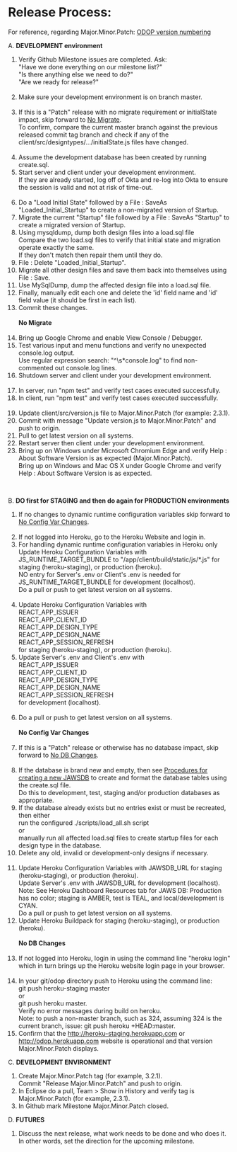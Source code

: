 # Release Process:

For reference, regarding Major.Minor.Patch: [ODOP version numbering](../design/VersionNumbers)

A. **DEVELOPMENT environment**  

1. Verify Github Milestone issues are completed.  Ask:   
   "Have we done everything on our milestone list?"   
   "Is there anything else we need to do?"   
   "Are we ready for release?"   
&nbsp;
1. Make sure your development environment is on branch master.   
&nbsp;   
1. If this is a "Patch" release with no migrate requirement or initialState impact,
skip forward to [No Migrate](release#noMigrate).   
To confirm, 
compare the current master branch against the previous released commit tag branch and check if any of the client/src/designtypes/.../initialState.js files have changed.   
&nbsp;   
1. Assume the development database has been created by running create.sql.
1. Start server and client under your development environment.   
   If they are already started, log off of Okta and re-log into Okta to ensure the session is valid and not at risk of time-out.   
&nbsp;
1. Do a "Load Initial State" followed by a File : SaveAs "Loaded\_Initial\_Startup" to create a non-migrated version of Startup.   
1. Migrate the current "Startup" file followed by a File : SaveAs "Startup" to create a migrated version of Startup.   
1. Using mysqldump, dump both design files into a load.sql file   
   Compare the two load.sql files to verify that initial state and migration operate exactly the same.   
   If they don't match then repair them until they do.
&nbsp;
1. File : Delete "Loaded\_Initial\_Startup".   
1. Migrate all other design files and save them back into themselves using File : Save.   
1. Use MySqlDump, dump the affected design file into a load.sql file.   
1. Finally, manually edit each one and delete the 'id' field name and 'id' field value (it should be first in each list).   
1. Commit these changes.   
&nbsp;
<a id="noMigrate"></a>  
**No Migrate**   
&nbsp;   
1. Bring up Google Chrome and enable View Console / Debugger. 
1. Test various input and menu functions and verify no unexpected console.log output.  
   Use regular expression search: "^\s*console.log" to find non-commented out console.log lines.
1. Shutdown server and client under your development environment.  
&nbsp;   
1. In server, run "npm test" and verify test cases executed successfully. 
1. In client, run "npm test" and verify test cases executed successfully.   
&nbsp;   
1. Update client/src/version.js file to Major.Minor.Patch (for example: 2.3.1). 
1. Commit with message "Update version.js to Major.Minor.Patch" and push to origin. 
1. Pull to get latest version on all systems. 
1. Restart server then client under your development environment.
1. Bring up on Windows under Microsoft Chromium Edge and verify Help : About Software Version is as expected (Major.Minor.Patch).   
   Bring up on Windows and Mac OS X under Google Chrome and verify Help : About Software Version is as expected.

&nbsp;   

B. **DO first for STAGING and then do again for PRODUCTION environments**
1. If no changes to dynamic runtime configuration variables skip forward to [No Config Var Changes](release#noConfigVar).   
&nbsp;   
1. If not logged into Heroku, go to the Heroku Website and login in.   
1. For handling dynamic runtime configuration variables in Heroku only   
   Update Heroku Configuration Variables with JS\_RUNTIME\_TARGET\_BUNDLE to "/app/client/build/static/js/*.js" for staging (heroku-staging), or production (heroku).  
   NO entry for Server's .env or Client's .env is needed for JS\_RUNTIME\_TARGET\_BUNDLE for development (localhost).   
   Do a pull or push to get latest version on all systems.   
&nbsp;   
1. Update Heroku Configuration Variables with   
   REACT\_APP\_ISSUER   
   REACT\_APP\_CLIENT\_ID    
   REACT\_APP\_DESIGN\_TYPE   
   REACT\_APP\_DESIGN\_NAME   
   REACT\_APP\_SESSION\_REFRESH   
   for staging (heroku-staging), or production (heroku).   
1. Update Server's .env and Client's .env with   
   REACT\_APP\_ISSUER   
   REACT\_APP\_CLIENT\_ID   
   REACT\_APP\_DESIGN\_TYPE   
   REACT\_APP\_DESIGN\_NAME   
   REACT\_APP\_SESSION\_REFRESH   
   for development (localhost).  
&nbsp;   
1. Do a pull or push to get latest version on all systems.   
<a id="noConfigVar"></a>  
**No Config Var Changes**   
&nbsp;   
1. If this is a "Patch" release or otherwise has no database impact, skip forward to [No DB Changes](release#noDBchanges).   
&nbsp;   
1. If the database is brand new and empty, then see [Procedures for creating a new JAWSDB](NewDB) 
to create and format the database tables using the create.sql file.   
   Do this to development, test, staging and/or production databases as appropriate.
1. If the database already exists but no entries exist or must be recreated, then either   
   run the configured ./scripts/load_all.sh script   
   or   
   manually run all affected load.sql files to create startup files for each design type in the database.   
1. Delete any old, invalid or development-only designs if necessary.  
&nbsp;   
1. Update Heroku Configuration Variables with JAWSDB\_URL for staging (heroku-staging), or production (heroku).   
   Update Server's .env with JAWSDB\_URL for development (localhost).   
   Note: See Heroku Dashboard Resources tab for JAWS DB: Production has no color; staging is AMBER, test is TEAL, and local/development is CYAN.   
   Do a pull or push to get latest version on all systems.
1. Update Heroku Buildpack for staging (heroku-staging), or production (heroku).   
<a id="noDBchanges"></a>  
**No DB Changes**   
&nbsp;   
1. If not logged into Heroku, login in using the command line "heroku login" which in turn brings up the Heroku website login page in your browser.   
&nbsp;   
1. In your git/odop directory push to Heroku using the command line:   
   git push heroku-staging master   
   or   
   git push heroku master.   
   Verify no error messages during build on heroku.   
   Note: to push a non-master branch, such as 324, assuming 324 is the current branch, issue: 
   git push heroku +HEAD:master.
1. Confirm that the http://heroku-staging.herokuapp.com or http://odop.herokuapp.com website is operational and that version Major.Minor.Patch displays.

C. **DEVELOPMENT ENVIRONMENT**
1. Create Major.Minor.Patch tag (for example, 3.2.1).   
   Commit "Release Major.Minor.Patch" and push to origin.
1. In Eclipse do a pull, Team > Show in History and verify tag is Major.Minor.Patch (for example, 2.3.1).
1. In Github mark Milestone Major.Minor.Patch closed.

D. **FUTURES**
1. Discuss the next release, what work needs to be done and who does it.   
   In other words, set the direction for the upcoming milestone. 

